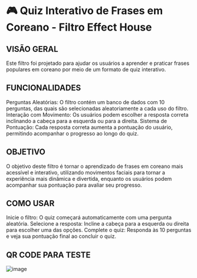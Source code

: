# 🎮 Quiz Interativo de Frases em Coreano - Filtro Effect House

## VISÃO GERAL

Este filtro foi projetado para ajudar os usuários a aprender e praticar frases populares em coreano por meio de um formato de quiz interativo.

## FUNCIONALIDADES

Perguntas Aleatórias: O filtro contém um banco de dados com 10 perguntas, das quais  são selecionadas aleatoriamente a cada uso do filtro.
Interação com Movimento: Os usuários podem escolher a resposta correta inclinando a cabeça para a esquerda ou para a direita.
Sistema de Pontuação: Cada resposta correta aumenta a pontuação do usuário, permitindo acompanhar o progresso ao longo do quiz.

## OBJETIVO

O objetivo deste filtro é tornar o aprendizado de frases em coreano mais acessível e interativo, utilizando movimentos faciais para tornar a experiência mais dinâmica e divertida, enquanto os usuários podem acompanhar sua pontuação para avaliar seu progresso.

## COMO USAR 

Inicie o filtro: O quiz começará automaticamente com uma pergunta aleatória.
Selecione a resposta: Incline a cabeça para a esquerda ou direita para escolher uma das opções.
Complete o quiz: Responda às 10 perguntas e veja sua pontuação final ao concluir o quiz.

## QR CODE PARA TESTE
![image](https://github.com/user-attachments/assets/9a29a53d-6104-4a10-91e6-774ed768cbc9)


